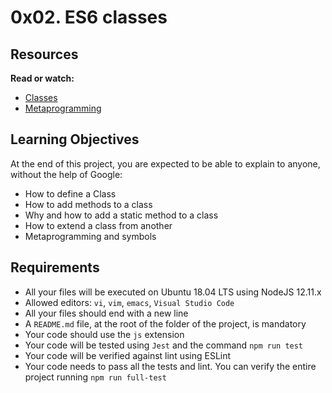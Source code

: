 # 0x02. ES6 classes

## Resources

**Read or watch:**

   * <a href="https://intranet.alxswe.com/rltoken/IDo2mlwrId8srxeBNEjftw">Classes</a>
   * <a href="https://intranet.alxswe.com/rltoken/CQS69TtR8objrRABVPVNZA">Metaprogramming</a>


## Learning Objectives

At the end of this project, you are expected to be able to explain to anyone, without the help of Google:

   * How to define a Class
   * How to add methods to a class
   * Why and how to add a static method to a class
   * How to extend a class from another
   * Metaprogramming and symbols

## Requirements

   * All your files will be executed on Ubuntu 18.04 LTS using NodeJS 12.11.x
   * Allowed editors: ```vi```, ```vim```, ```emacs```, ```Visual Studio Code```
   * All your files should end with a new line
   * A ```README.md``` file, at the root of the folder of the project, is mandatory
   * Your code should use the ```js``` extension
   * Your code will be tested using ```Jest``` and the command ```npm run test```
   * Your code will be verified against lint using ESLint
   * Your code needs to pass all the tests and lint. You can verify the entire project running  ```npm run full-test```
